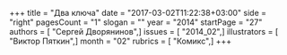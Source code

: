 +++
title = "Два ключа"
date = "2017-03-02T11:22:38+03:00"
side = "right"
pagesCount = "1"
slogan = ""
year = "2014"
startPage = "27"
authors = [ "Сергей Дворянинов",]
issues = [ "2014_02",]
illustrators = [ "Виктор Пяткин",]
month = "02"
rubrics = [ "Комикс",]
+++
